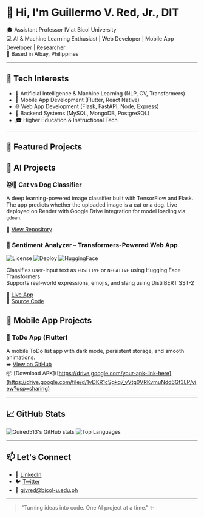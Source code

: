 # 👋 Hi, I'm Guillermo V. Red, Jr., DIT

🎓 Assistant Professor IV at Bicol University  
💻 AI & Machine Learning Enthusiast | Web Developer | Mobile App Developer | Researcher  
📍 Based in Albay, Philippines  

---

## 🧰 Tech Interests
- 🤖 Artificial Intelligence & Machine Learning (NLP, CV, Transformers)
- 📱 Mobile App Development (Flutter, React Native)
- 🌐 Web App Development (Flask, FastAPI, Node, Express)
- 🐘 Backend Systems (MySQL, MongoDB, PostgreSQL)
- 🎓 Higher Education & Instructional Tech

---

## 🚀 Featured Projects

## 🔬 AI Projects

### 🐱🐶 Cat vs Dog Classifier
A deep learning-powered image classifier built with TensorFlow and Flask. The app predicts whether the uploaded image is a cat or a dog. Live deployed on Render with Google Drive integration for model loading via `gdown`.

🔗 [View Repository](https://github.com/guired513/cat-vs-dog-classifier)

### 🧠 Sentiment Analyzer – Transformers-Powered Web App
![License](https://img.shields.io/github/license/guired513/sentiment-analyzer?style=flat-square)
![Deploy](https://img.shields.io/badge/Deployed%20on-Render-blue?style=flat-square)
![HuggingFace](https://img.shields.io/badge/Model-DistilBERT-orange?style=flat-square)

Classifies user-input text as `POSITIVE` or `NEGATIVE` using Hugging Face Transformers  
Supports real-world expressions, emojis, and slang using DistilBERT SST-2

🔗 [Live App](https://sentiment-analyzer-tfs2.onrender.com)  
📁 [Source Code](https://github.com/guired513/sentiment-analyzer)

## 🚧 Mobile App Projects

### 📱 ToDo App (Flutter)
A mobile ToDo list app with dark mode, persistent storage, and smooth animations.  
➡️ [View on GitHub](https://github.com/guired513/todo_app)  
📦 [Download APK]([https://drive.google.com/your-apk-link-here](https://drive.google.com/file/d/1vDKR1cSgkq7_vVtg0VRKvmuNdd6Gt3LP/view?usp=sharing)

---

## 📈 GitHub Stats

![Guired513's GitHub stats](https://github-readme-stats.vercel.app/api?username=guired513&show_icons=true&theme=default)
![Top Languages](https://github-readme-stats.vercel.app/api/top-langs/?username=guired513&layout=compact)

---

## 📫 Let's Connect

- 💼 [LinkedIn](https://www.linkedin.com/in/guired513)
- 🐦 [Twitter](https://twitter.com/guired513)
- 📧 gjvred@bicol-u.edu.ph

---

> "Turning ideas into code. One AI project at a time." ✨
